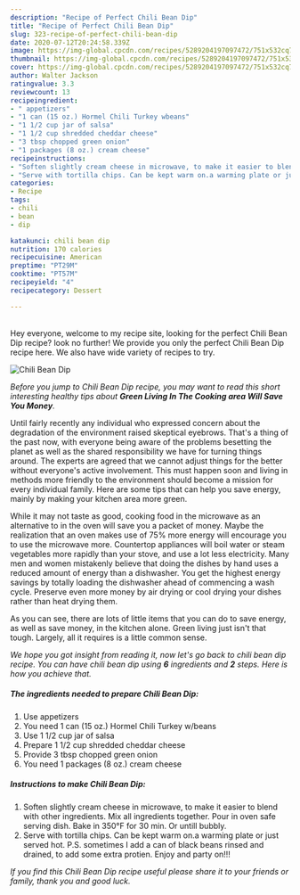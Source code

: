 ```yaml
---
description: "Recipe of Perfect Chili Bean Dip"
title: "Recipe of Perfect Chili Bean Dip"
slug: 323-recipe-of-perfect-chili-bean-dip
date: 2020-07-12T20:24:58.339Z
image: https://img-global.cpcdn.com/recipes/5289204197097472/751x532cq70/chili-bean-dip-recipe-main-photo.jpg
thumbnail: https://img-global.cpcdn.com/recipes/5289204197097472/751x532cq70/chili-bean-dip-recipe-main-photo.jpg
cover: https://img-global.cpcdn.com/recipes/5289204197097472/751x532cq70/chili-bean-dip-recipe-main-photo.jpg
author: Walter Jackson
ratingvalue: 3.3
reviewcount: 13
recipeingredient:
- " appetizers"
- "1 can (15 oz.) Hormel Chili Turkey wbeans"
- "1 1/2 cup jar of salsa"
- "1 1/2 cup shredded cheddar cheese"
- "3 tbsp chopped green onion"
- "1 packages (8 oz.) cream cheese"
recipeinstructions:
- "Soften slightly cream cheese in microwave, to make it easier to blend with other ingredients. Mix all ingredients together. Pour in oven safe serving dish. Bake in 350°F for 30 min. Or untill bubbly."
- "Serve with tortilla chips. Can be kept warm on.a warming plate or just served hot. P.S. sometimes I add a can of black beans rinsed and drained, to add some extra protien. Enjoy and party on!!!"
categories:
- Recipe
tags:
- chili
- bean
- dip

katakunci: chili bean dip 
nutrition: 170 calories
recipecuisine: American
preptime: "PT29M"
cooktime: "PT57M"
recipeyield: "4"
recipecategory: Dessert

---
```

<br>
Hey everyone, welcome to my recipe site, looking for the perfect Chili Bean Dip recipe? look no further! We provide you only the perfect Chili Bean Dip recipe here. We also have wide variety of recipes to try.
<br>


![Chili Bean Dip](https://img-global.cpcdn.com/recipes/5289204197097472/751x532cq70/chili-bean-dip-recipe-main-photo.jpg)

<i>Before you jump to Chili Bean Dip recipe, you may want to read this short interesting healthy tips about 
<strong>Green Living In The Cooking area Will Save You Money</strong>.</i>
</br>

Until fairly recently any individual who expressed concern about the degradation of the environment raised skeptical eyebrows. That's a thing of the past now, with everyone being aware of the problems besetting the planet as well as the shared responsibility we have for turning things around. The experts are agreed that we cannot adjust things for the better without everyone's active involvement. This must happen soon and living in methods more friendly to the environment should become a mission for every individual family. Here are some tips that can help you save energy, mainly by making your kitchen area more green.

While it may not taste as good, cooking food in the microwave as an alternative to in the oven will save you a packet of money. Maybe the realization that an oven makes use of 75% more energy will encourage you to use the microwave more. Countertop appliances will boil water or steam vegetables more rapidly than your stove, and use a lot less electricity. Many men and women mistakenly believe that doing the dishes by hand uses a reduced amount of energy than a dishwasher. You get the highest energy savings by totally loading the dishwasher ahead of commencing a wash cycle. Preserve even more money by air drying or cool drying your dishes rather than heat drying them.

As you can see, there are lots of little items that you can do to save energy, as well as save money, in the kitchen alone. Green living just isn't that tough. Largely, all it requires is a little common sense.


<i>We hope you got insight from reading it, now let's go back to chili bean dip recipe. You can have chili bean dip using <strong>6</strong> ingredients and <strong>2</strong> steps. Here is how you achieve that.
</i>

##### The ingredients needed to prepare Chili Bean Dip:

1. Use  appetizers
1. You need 1 can (15 oz.) Hormel Chili Turkey w/beans
1. Use 1 1/2 cup jar of salsa
1. Prepare 1 1/2 cup shredded cheddar cheese
1. Provide 3 tbsp chopped green onion
1. You need 1 packages (8 oz.) cream cheese


##### Instructions to make Chili Bean Dip:

1. Soften slightly cream cheese in microwave, to make it easier to blend with other ingredients. Mix all ingredients together. Pour in oven safe serving dish. Bake in 350°F for 30 min. Or untill bubbly.
1. Serve with tortilla chips. Can be kept warm on.a warming plate or just served hot. P.S. sometimes I add a can of black beans rinsed and drained, to add some extra protien. Enjoy and party on!!!


<i>If you find this Chili Bean Dip recipe useful please share it to your friends or family, thank you and good luck.</i>

